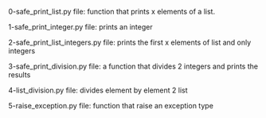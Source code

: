 0-safe_print_list.py file: function that prints x elements of a list.

1-safe_print_integer.py file: prints an integer

2-safe_print_list_integers.py file: prints the first x elements of list and only integers

3-safe_print_division.py file: a function that divides 2 integers and prints the results

4-list_division.py file: divides element by element 2 list

5-raise_exception.py file: function that raise an exception type
